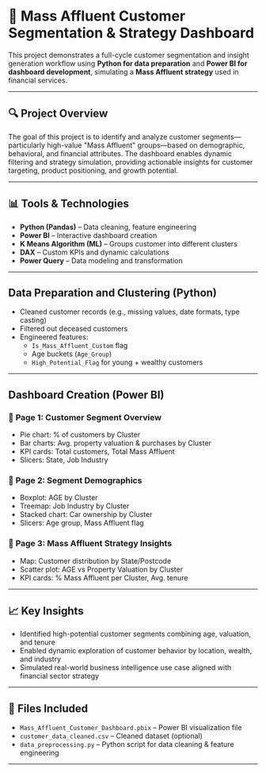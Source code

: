 # 🧠 Mass Affluent Customer Segmentation & Strategy Dashboard

This project demonstrates a full-cycle customer segmentation and insight generation workflow using **Python for data preparation** and **Power BI for dashboard development**, simulating a **Mass Affluent strategy** used in financial services.

---

## 🔍 Project Overview

The goal of this project is to identify and analyze customer segments—particularly high-value "Mass Affluent" groups—based on demographic, behavioral, and financial attributes. The dashboard enables dynamic filtering and strategy simulation, providing actionable insights for customer targeting, product positioning, and growth potential.

---

## 📊 Tools & Technologies

- **Python (Pandas)** – Data cleaning, feature engineering
- **Power BI** – Interactive dashboard creation
- **K Means Algorithm (ML)** – Groups customer into different clusters
- **DAX** – Custom KPIs and dynamic calculations
- **Power Query** – Data modeling and transformation

---

## Data Preparation and Clustering (Python)

- Cleaned customer records (e.g., missing values, date formats, type casting)
- Filtered out deceased customers
- Engineered features:
  - `Is_Mass_Affluent_Custom` flag
  - Age buckets (`Age_Group`)
  - `High_Potential_Flag` for young + wealthy customers

---

## Dashboard Creation (Power BI)

### 📄 **Page 1: Customer Segment Overview**
- Pie chart: % of customers by Cluster
- Bar charts: Avg. property valuation & purchases by Cluster
- KPI cards: Total customers, Total Mass Affluent
- Slicers: State, Job Industry

### 📄 **Page 2: Segment Demographics**
- Boxplot: AGE by Cluster
- Treemap: Job Industry by Cluster
- Stacked chart: Car ownership by Cluster
- Slicers: Age group, Mass Affluent flag

### 📄 **Page 3: Mass Affluent Strategy Insights**
- Map: Customer distribution by State/Postcode
- Scatter plot: AGE vs Property Valuation by Cluster
- KPI cards: % Mass Affluent per Cluster, Avg. tenure

---

## 📈 Key Insights

- Identified high-potential customer segments combining age, valuation, and tenure
- Enabled dynamic exploration of customer behavior by location, wealth, and industry
- Simulated real-world business intelligence use case aligned with financial sector strategy

---

## 📁 Files Included

- `Mass_Affluent_Customer_Dashboard.pbix` – Power BI visualization file
- `customer_data_cleaned.csv` – Cleaned dataset (optional)
- `data_preprocessing.py` – Python script for data cleaning & feature engineering

---

